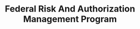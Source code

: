 ---
# This topic lives at
# https://digital.gov/topics/federal-risk-and-authorization-management-program

# Topic Title
title: "Federal Risk And Authorization Management Program"

# description — keep it short and clear
summary: ""

# Weight
weight: 1

# For more information on managing topics,
# see https://github.com/GSA/digitalgov.gov/wiki/topics
---